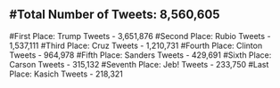 #Total Number of Tweets: 8,560,605 
---
#First Place: Trump Tweets - 3,651,876
#Second Place: Rubio Tweets - 1,537,111
#Third Place: Cruz Tweets - 1,210,731
#Fourth Place: Clinton Tweets - 964,978
#Fifth Place: Sanders Tweets - 429,691
#Sixth Place: Carson Tweets - 315,132
#Seventh Place: Jeb! Tweets - 233,750
#Last Place: Kasich Tweets - 218,321
